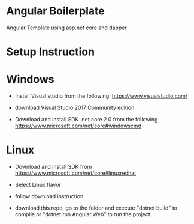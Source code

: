# Angular Boilerplate
Angular Template using asp.net core and dapper

# Setup Instruction

# Windows
- Install Visual studio from the following:
  https://www.visualstudio.com/

- download Visual Studio 2017 Community edition

- Download and install SDK .net core 2.0 from the following https://www.microsoft.com/net/core#windowscmd

# Linux
- Download and install SDK from https://www.microsoft.com/net/core#linuxredhat
- Select Linux flavor
- follow download instruction

- download this repo, go to the folder and execute "dotnet build" to compile or "dotnet run Angular.Web" to run the project
